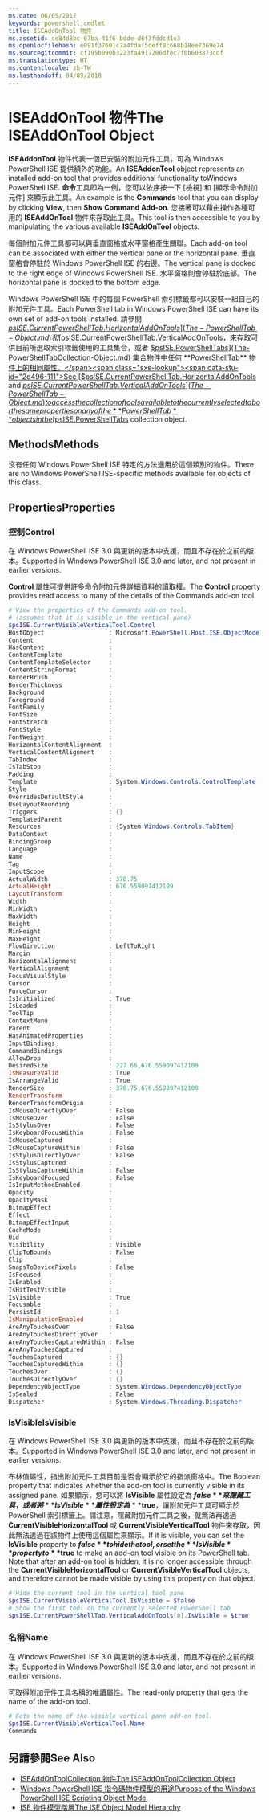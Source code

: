```yaml
---
ms.date: 06/05/2017
keywords: powershell,cmdlet
title: ISEAddOnTool 物件
ms.assetid: ce84d8bc-07ba-41f6-bdde-d6f3fddcd1e3
ms.openlocfilehash: e091f37601c7a4fdaf5deff8c668b18ee7369e74
ms.sourcegitcommit: cf195b090b3223fa4917206dfec7f0b603873cdf
ms.translationtype: HT
ms.contentlocale: zh-TW
ms.lasthandoff: 04/09/2018
---
```

# <a name="the-iseaddontool-object"></a><span data-ttu-id="2d496-103">ISEAddOnTool 物件</span><span class="sxs-lookup"><span data-stu-id="2d496-103">The ISEAddOnTool Object</span></span>

<span data-ttu-id="2d496-104">**ISEAddonTool** 物件代表一個已安裝的附加元件工具，可為 Windows PowerShell ISE 提供額外的功能。</span><span class="sxs-lookup"><span data-stu-id="2d496-104">An **ISEAddonTool** object represents an installed add-on tool that provides additional functionality toWindows PowerShell ISE.</span></span> <span data-ttu-id="2d496-105">**命令**工具即為一例，您可以依序按一下 [檢視] 和 [顯示命令附加元件] 來顯示此工具。</span><span class="sxs-lookup"><span data-stu-id="2d496-105">An example is the **Commands** tool that you can display by clicking **View**, then **Show Command Add-on**.</span></span> <span data-ttu-id="2d496-106">您接著可以藉由操作各種可用的 **ISEAddOnTool** 物件來存取此工具。</span><span class="sxs-lookup"><span data-stu-id="2d496-106">This tool is then accessible to you by manipulating the various available **ISEAddOnTool** objects.</span></span>

<span data-ttu-id="2d496-107">每個附加元件工具都可以與垂直窗格或水平窗格產生關聯。</span><span class="sxs-lookup"><span data-stu-id="2d496-107">Each add-on tool can be associated with either the vertical pane or the horizontal pane.</span></span> <span data-ttu-id="2d496-108">垂直窗格會停駐於 Windows PowerShell ISE 的右邊。</span><span class="sxs-lookup"><span data-stu-id="2d496-108">The vertical pane is docked to the right edge of Windows PowerShell ISE.</span></span> <span data-ttu-id="2d496-109">水平窗格則會停駐於底部。</span><span class="sxs-lookup"><span data-stu-id="2d496-109">The horizontal pane is docked to the bottom edge.</span></span>

<span data-ttu-id="2d496-110">Windows PowerShell ISE 中的每個 PowerShell 索引標籤都可以安裝一組自己的附加元件工具。</span><span class="sxs-lookup"><span data-stu-id="2d496-110">Each PowerShell tab in Windows PowerShell ISE can have its own set of add-on tools installed.</span></span> <span data-ttu-id="2d496-111">請參閱 [$psISE.CurrentPowerShellTab.HorizontalAddOnTools](The-PowerShellTab-Object.md) 和 [$psISE.CurrentPowerShellTab.VerticalAddOnTools](The-PowerShellTab-Object.md)，來存取可供目前所選取索引標籤使用的工具集合，或者 [$psISE.PowerShellTabs](The-PowerShellTabCollection-Object.md) 集合物件中任何 **PowerShellTab** 物件上的相同屬性。</span><span class="sxs-lookup"><span data-stu-id="2d496-111">See [$psISE.CurrentPowerShellTab.HorizontalAddOnTools](The-PowerShellTab-Object.md) and [$psISE.CurrentPowerShellTab.VerticalAddOnTools](The-PowerShellTab-Object.md) to access the collection of tools available to the currently selected tab or the same properties on any of the **PowerShellTab** objects in the [$psISE.PowerShellTabs](The-PowerShellTabCollection-Object.md) collection object.</span></span>

## <a name="methods"></a><span data-ttu-id="2d496-112">Methods</span><span class="sxs-lookup"><span data-stu-id="2d496-112">Methods</span></span>

<span data-ttu-id="2d496-113">沒有任何 Windows PowerShell ISE 特定的方法適用於這個類別的物件。</span><span class="sxs-lookup"><span data-stu-id="2d496-113">There are no Windows PowerShell ISE-specific methods available for objects of this class.</span></span>

## <a name="properties"></a><span data-ttu-id="2d496-114">Properties</span><span class="sxs-lookup"><span data-stu-id="2d496-114">Properties</span></span>

### <a name="control"></a><span data-ttu-id="2d496-115">控制</span><span class="sxs-lookup"><span data-stu-id="2d496-115">Control</span></span>

<span data-ttu-id="2d496-116">在 Windows PowerShell ISE 3.0 與更新的版本中支援，而且不存在於之前的版本。</span><span class="sxs-lookup"><span data-stu-id="2d496-116">Supported in Windows PowerShell ISE 3.0 and later, and not present in earlier versions.</span></span>

<span data-ttu-id="2d496-117">**Control** 屬性可提供許多命令附加元件詳細資料的讀取權。</span><span class="sxs-lookup"><span data-stu-id="2d496-117">The **Control** property provides read access to many of the details of the Commands add-on tool.</span></span>

```powershell
# View the properties of the Commands add-on tool.
# (assumes that it is visible in the vertical pane)
$psISE.CurrentVisibleVerticalTool.Control
HostObject                  : Microsoft.PowerShell.Host.ISE.ObjectModelRoot
Content                     :
HasContent                  :
ContentTemplate             :
ContentTemplateSelector     :
ContentStringFormat         :
BorderBrush                 :
BorderThickness             :
Background                  :
Foreground                  :
FontFamily                  :
FontSize                    :
FontStretch                 :
FontStyle                   :
FontWeight                  :
HorizontalContentAlignment  :
VerticalContentAlignment    :
TabIndex                    :
IsTabStop                   :
Padding                     :
Template                    : System.Windows.Controls.ControlTemplate
Style                       :
OverridesDefaultStyle       :
UseLayoutRounding           :
Triggers                    : {}
TemplatedParent             :
Resources                   : {System.Windows.Controls.TabItem}
DataContext                 :
BindingGroup                :
Language                    :
Name                        :
Tag                         :
InputScope                  :
ActualWidth                 : 370.75
ActualHeight                : 676.559097412109
LayoutTransform             :
Width                       :
MinWidth                    :
MaxWidth                    :
Height                      :
MinHeight                   :
MaxHeight                   :
FlowDirection               : LeftToRight
Margin                      :
HorizontalAlignment         :
VerticalAlignment           :
FocusVisualStyle            :
Cursor                      :
ForceCursor                 :
IsInitialized               : True
IsLoaded                    :
ToolTip                     :
ContextMenu                 :
Parent                      :
HasAnimatedProperties       :
InputBindings               :
CommandBindings             :
AllowDrop                   :
DesiredSize                 : 227.66,676.559097412109
IsMeasureValid              : True
IsArrangeValid              : True
RenderSize                  : 370.75,676.559097412109
RenderTransform             :
RenderTransformOrigin       :
IsMouseDirectlyOver         : False
IsMouseOver                 : False
IsStylusOver                : False
IsKeyboardFocusWithin       : False
IsMouseCaptured             :
IsMouseCaptureWithin        : False
IsStylusDirectlyOver        : False
IsStylusCaptured            :
IsStylusCaptureWithin       : False
IsKeyboardFocused           : False
IsInputMethodEnabled        :
Opacity                     :
OpacityMask                 :
BitmapEffect                :
Effect                      :
BitmapEffectInput           :
CacheMode                   :
Uid                         :
Visibility                  : Visible
ClipToBounds                : False
Clip                        :
SnapsToDevicePixels         : False
IsFocused                   :
IsEnabled                   :
IsHitTestVisible            :
IsVisible                   : True
Focusable                   :
PersistId                   : 1
IsManipulationEnabled       :
AreAnyTouchesOver           : False
AreAnyTouchesDirectlyOver   :
AreAnyTouchesCapturedWithin : False
AreAnyTouchesCaptured       :
TouchesCaptured             : {}
TouchesCapturedWithin       : {}
TouchesOver                 : {}
TouchesDirectlyOver         : {}
DependencyObjectType        : System.Windows.DependencyObjectType
IsSealed                    : False
Dispatcher                  : System.Windows.Threading.Dispatcher
```

### <a name="isvisible"></a><span data-ttu-id="2d496-118">IsVisible</span><span class="sxs-lookup"><span data-stu-id="2d496-118">IsVisible</span></span>

<span data-ttu-id="2d496-119">在 Windows PowerShell ISE 3.0 與更新的版本中支援，而且不存在於之前的版本。</span><span class="sxs-lookup"><span data-stu-id="2d496-119">Supported in Windows PowerShell ISE 3.0 and later, and not present in earlier versions.</span></span>

<span data-ttu-id="2d496-120">布林值屬性，指出附加元件工具目前是否會顯示於它的指派窗格中。</span><span class="sxs-lookup"><span data-stu-id="2d496-120">The Boolean property that indicates whether the add-on tool is currently visible in its assigned pane.</span></span> <span data-ttu-id="2d496-121">如果顯示，您可以將 **IsVisible** 屬性設定為 **$false** 來隱藏工具，或者將 **IsVisible** 屬性設定為 **$true**，讓附加元件工具可顯示於 PowerShell 索引標籤上。請注意，隱藏附加元件工具之後，就無法再透過 **CurrentVisibleHorizontalTool** 或 **CurrentVisibleVerticalTool** 物件來存取，因此無法透過在該物件上使用這個屬性來顯示。</span><span class="sxs-lookup"><span data-stu-id="2d496-121">If it is visible, you can set the **IsVisible** property to **$false** to hide the tool, or set the **IsVisible** property to **$true** to make an add-on tool visible on its PowerShell tab. Note that after an add-on tool is hidden, it is no longer accessible through the **CurrentVisibleHorizontalTool** or **CurrentVisibleVerticalTool** objects, and therefore cannot be made visible by using this property on that object.</span></span>

```powershell
# Hide the current tool in the vertical tool pane
$psISE.CurrentVisibleVerticalTool.IsVisible = $false
# Show the first tool on the currently selected PowerShell tab
$psISE.CurrentPowerShellTab.VerticalAddOnTools[0].IsVisible = $true
```

### <a name="name"></a><span data-ttu-id="2d496-122">名稱</span><span class="sxs-lookup"><span data-stu-id="2d496-122">Name</span></span>

<span data-ttu-id="2d496-123">在 Windows PowerShell ISE 3.0 與更新的版本中支援，而且不存在於之前的版本。</span><span class="sxs-lookup"><span data-stu-id="2d496-123">Supported in Windows PowerShell ISE 3.0 and later, and not present in earlier versions.</span></span>

<span data-ttu-id="2d496-124">可取得附加元件工具名稱的唯讀屬性。</span><span class="sxs-lookup"><span data-stu-id="2d496-124">The read-only property that gets the name of the add-on tool.</span></span>

```powershell
# Gets the name of the visible vertical pane add-on tool.
$psISE.CurrentVisibleVerticalTool.Name
Commands
```

## <a name="see-also"></a><span data-ttu-id="2d496-125">另請參閱</span><span class="sxs-lookup"><span data-stu-id="2d496-125">See Also</span></span>

- [<span data-ttu-id="2d496-126">ISEAddOnToolCollection 物件</span><span class="sxs-lookup"><span data-stu-id="2d496-126">The ISEAddOnToolCollection Object</span></span>](The-ISEAddOnToolCollection-Object.md)
- [<span data-ttu-id="2d496-127">Windows PowerShell ISE 指令碼物件模型的用途</span><span class="sxs-lookup"><span data-stu-id="2d496-127">Purpose of the Windows PowerShell ISE Scripting Object Model</span></span>](Purpose-of-the-Windows-PowerShell-ISE-Scripting-Object-Model.md)
- [<span data-ttu-id="2d496-128">ISE 物件模型階層</span><span class="sxs-lookup"><span data-stu-id="2d496-128">The ISE Object Model Hierarchy</span></span>](The-ISE-Object-Model-Hierarchy.md)